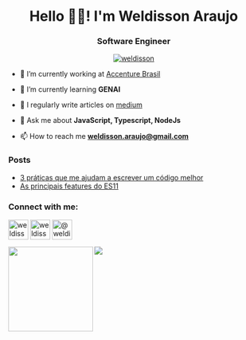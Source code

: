 
<h1 align="center">Hello 👋🏼! I'm Weldisson Araujo</h1>
<h3 align="center">Software Engineer</h3>

<p align="center"> <a href="https://linkedin.com/in/weldissonaraujo" target="blank"><img src="[https://img.shields.io/x/follow/weldisson?logo=twitter&style=for-the-badge](https://img.shields.io/badge/LinkedIn-0077B5?style=for-the-badge&logo=linkedin&logoColor=white)" alt="weldisson" /></a> </p>

- 🔭 I’m currently working at [Accenture Brasil](https://accenture.com/)

- 🌱 I’m currently learning **GENAI**

- 📝 I regularly write articles on [medium](https://medium.com/@weldissonaraujo)

- 💬 Ask me about **JavaScript, Typescript, NodeJs**

- 📫 How to reach me **weldisson.araujo@gmail.com**

### Posts
- [3 práticas que me ajudam a escrever um código melhor](https://bit.ly/3vc1YS4)
- [As principais features do ES11](https://bit.ly/3j5N7nq)

<h3 align="left">Connect with me:</h3>
<p align="left">

<a href="https://twitter.com/weldisson" target="blank"><img align="center" src="https://img.icons8.com/fluent/48/000000/twitter.png" alt="weldisson" height="40" width="40" /></a> <a href="https://instagram.com/weldissonaraujo" target="blank"><img align="center" src="https://img.icons8.com/color/48/000000/instagram-new--v1.png" alt="weldissonaraujo" height="40" width="40" /></a> <a href="https://medium.com/@weldisson" target="blank"><img align="center" src="https://img.icons8.com/ios-glyphs/30/fa314a/medium-monogram.png" alt="@weldisson" height="40" width="40" /></a></p>

<div>
  <img height="170" align="left" src="https://github-readme-stats.vercel.app/api?username=weldisson&count_private=true&include_all_commits=true" />
  <img src="https://github-readme-stats.vercel.app/api/top-langs/?username=weldisson&layout=compact" />
</div>
